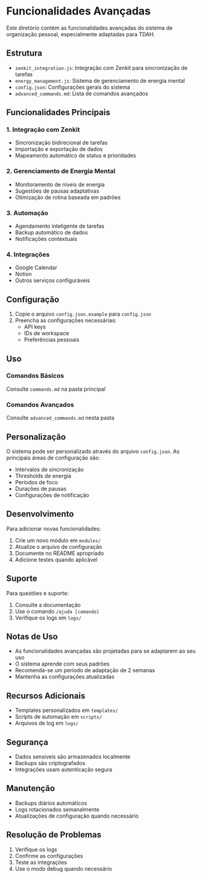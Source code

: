 # Funcionalidades Avançadas

Este diretório contém as funcionalidades avançadas do sistema de organização pessoal, especialmente adaptadas para TDAH.

## Estrutura

- `zenkit_integration.js`: Integração com Zenkit para sincronização de tarefas
- `energy_management.js`: Sistema de gerenciamento de energia mental
- `config.json`: Configurações gerais do sistema
- `advanced_commands.md`: Lista de comandos avançados

## Funcionalidades Principais

### 1. Integração com Zenkit
- Sincronização bidirecional de tarefas
- Importação e exportação de dados
- Mapeamento automático de status e prioridades

### 2. Gerenciamento de Energia Mental
- Monitoramento de níveis de energia
- Sugestões de pausas adaptativas
- Otimização de rotina baseada em padrões

### 3. Automação
- Agendamento inteligente de tarefas
- Backup automático de dados
- Notificações contextuais

### 4. Integrações
- Google Calendar
- Notion
- Outros serviços configuráveis

## Configuração

1. Copie o arquivo `config.json.example` para `config.json`
2. Preencha as configurações necessárias:
   - API keys
   - IDs de workspace
   - Preferências pessoais

## Uso

### Comandos Básicos
Consulte `commands.md` na pasta principal

### Comandos Avançados
Consulte `advanced_commands.md` nesta pasta

## Personalização

O sistema pode ser personalizado através do arquivo `config.json`. As principais áreas de configuração são:

- Intervalos de sincronização
- Thresholds de energia
- Períodos de foco
- Durações de pausas
- Configurações de notificação

## Desenvolvimento

Para adicionar novas funcionalidades:

1. Crie um novo módulo em `modules/`
2. Atualize o arquivo de configuração
3. Documente no README apropriado
4. Adicione testes quando aplicável

## Suporte

Para questões e suporte:
1. Consulte a documentação
2. Use o comando `/ajuda [comando]`
3. Verifique os logs em `logs/`

## Notas de Uso

- As funcionalidades avançadas são projetadas para se adaptarem ao seu uso
- O sistema aprende com seus padrões
- Recomenda-se um período de adaptação de 2 semanas
- Mantenha as configurações atualizadas

## Recursos Adicionais

- Templates personalizados em `templates/`
- Scripts de automação em `scripts/`
- Arquivos de log em `logs/`

## Segurança

- Dados sensíveis são armazenados localmente
- Backups são criptografados
- Integrações usam autenticação segura

## Manutenção

- Backups diários automáticos
- Logs rotacionados semanalmente
- Atualizações de configuração quando necessário

## Resolução de Problemas

1. Verifique os logs
2. Confirme as configurações
3. Teste as integrações
4. Use o modo debug quando necessário 